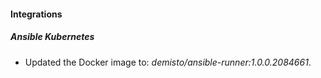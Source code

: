 
#### Integrations

##### Ansible Kubernetes

- Updated the Docker image to: *demisto/ansible-runner:1.0.0.2084661*.
